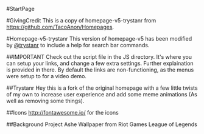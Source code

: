#StartPage

#GivingCredit
This is a copy of homepage-v5-trystanr from https://github.com/TacoAnon/Homepages.

#Homepage-v5-trystanr
This version of homepage-v5 has been modified by [@trystanr](https://github.com/Trystanr) to include a help for search bar commands. 

##IMPORTANT
Check out the script file in the JS directory. It's where you can setup your links, and change a few extra settings. Further explaination is provided in there.
By default the links are non-functioning, as the menus were setup to for a video demo.


##Trystanr
Hey this is a fork of the original homepage with a few little twists of my own to increase user experience and add some meme animations (As well as removing some things).

##Icons
http://fontawesome.io/ for the icons

##Background
Project Ashe Wallpaper from Riot Games League of Legends